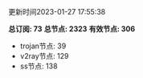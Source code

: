更新时间2023-01-27 17:55:38

**总订阅: 73**
**总节点: 2323**
**有效节点: 306**
- trojan节点: 39
- v2ray节点: 129
- ss节点: 138
